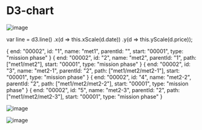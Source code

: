 # D3-chart


![image](https://user-images.githubusercontent.com/90889565/133732572-3f66b902-6812-4767-8f82-50eb919b884e.png)


var line = d3.line()
  .x(d => this.xScale(d.date))
  .y(d => this.yScale(d.price));




{
  end: "00002",
  id: "1",
  name: "met1",
  parentId: "",
  start: "00001",
  type: "mission phase"
}
{
  end: "00002",
  id: "2",
  name: "met2",
  parentId: "1",
  path: ["met1/met2"],
  start: "00001",
  type: "mission phase"
}
{
  end: "00002",
  id: "3",
  name: "met2-1",
  parentId: "2",
  path: ["met1/met2/met2-1"],
  start: "00001",
  type: "mission phase"
}
{
  end: "00002",
  id: "4",
  name: "met2-2",
  parentId: "2",
  path: ["met1/met2/met2-2"],
  start: "00001",
  type: "mission phase"
}
{
  end: "00002",
  id: "5",
  name: "met2-3",
  parentId: "2",
  path: ["met1/met2/met2-3"],
  start: "00001",
  type: "mission phase"
}


![image](https://user-images.githubusercontent.com/90889565/135567108-3360ef9a-5126-420f-abc9-25926f2f1545.png)

![image](https://user-images.githubusercontent.com/90889565/140060205-65659b7c-3cb3-41f4-899f-243cd4b76b8d.png)


